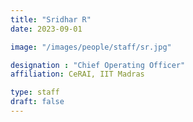 ```yaml
---
title: "Sridhar R"
date: 2023-09-01

image: "/images/people/staff/sr.jpg"

designation : "Chief Operating Officer"
affiliation: CeRAI, IIT Madras

type: staff
draft: false
---
```


